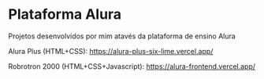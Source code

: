 # Plataforma Alura

Projetos desenvolvidos por mim atavés da plataforma de ensino Alura

Alura Plus (HTML+CSS): https://alura-plus-six-lime.vercel.app/

Robrotron 2000 (HTML+CSS+Javascript): https://alura-frontend.vercel.app/

